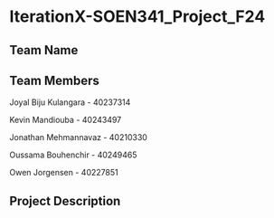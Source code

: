 # IterationX-SOEN341_Project_F24

## Team Name

## Team Members
Joyal Biju Kulangara - 40237314

Kevin Mandiouba - 40243497

Jonathan Mehmannavaz - 40210330

Oussama Bouhenchir - 40249465

Owen Jorgensen - 40227851



## Project Description

